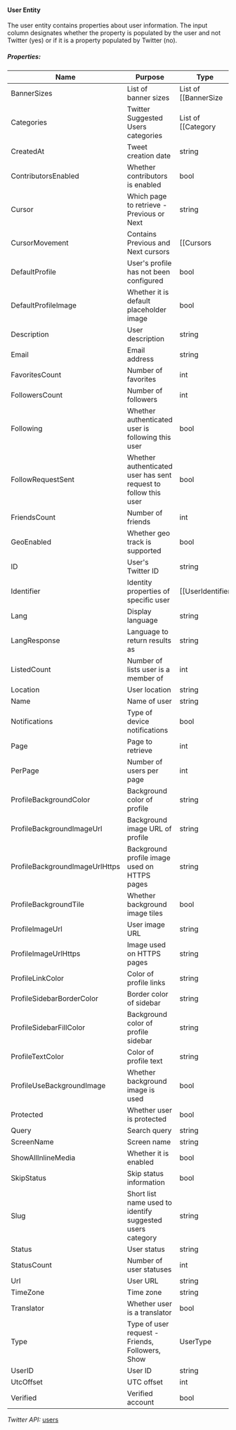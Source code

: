 #### User Entity

The user entity contains properties about user information. The input column designates whether the property is populated by the user and not Twitter (yes) or if it is a property populated by Twitter (no).

##### Properties:

| Name | Purpose | Type | Input |
|------|---------|------|-------|
| BannerSizes | List of banner sizes | List of [[BannerSize|BannerSize Entity]] | no |
| Categories | Twitter Suggested Users categories | List of [[Category|Category Entity]] | no |
| CreatedAt | Tweet creation date | string | no |
| ContributorsEnabled | Whether contributors is enabled | bool | no |
| Cursor | Which page to retrieve - Previous or Next | string | no |
| CursorMovement | Contains Previous and Next cursors | [[Cursors|Cursors Entity]] | no |
| DefaultProfile | User's profile has not been configured | bool | no |
| DefaultProfileImage | Whether it is default placeholder image | bool | no |
| Description | User description | string | no |
| Email | Email address | string | no |
| FavoritesCount | Number of favorites | int | no |
| FollowersCount | Number of followers | int | no |
| Following | Whether authenticated user is following this user | bool | no |
| FollowRequestSent | Whether authenticated user has sent request to follow this user | bool | no |
| FriendsCount | Number of friends | int | no |
| GeoEnabled | Whether geo track is supported | bool | no |
| ID | User's Twitter ID | string | yes |
| Identifier | Identity properties of specific user | [[UserIdentifier|UserIdentifier Entity]] | no |
| Lang | Display language | string | yes |
| LangResponse | Language to return results as | string | no |
| ListedCount | Number of lists user is a member of | int | no |
| Location | User location | string | no |
| Name | Name of user | string | no |
| Notifications | Type of device notifications | bool | no |
| Page | Page to retrieve | int | yes |
| PerPage | Number of users per page | int | yes |
| ProfileBackgroundColor | Background color of profile | string | no |
| ProfileBackgroundImageUrl | Background image URL of profile | string | no |
| ProfileBackgroundImageUrlHttps | Background profile image used on HTTPS pages | string | no |
| ProfileBackgroundTile | Whether background image tiles | bool | no |
| ProfileImageUrl | User image URL | string | no |
| ProfileImageUrlHttps | Image used on HTTPS pages | string | no |
| ProfileLinkColor | Color of profile links | string | no |
| ProfileSidebarBorderColor | Border color of sidebar | string | no |
| ProfileSidebarFillColor | Background color of profile sidebar | string | no |
| ProfileTextColor | Color of profile text | string | no |
| ProfileUseBackgroundImage | Whether background image is used | bool | no |
| Protected | Whether user is protected | bool | no |
| Query | Search query | string | yes |
| ScreenName | Screen name | string | yes |
| ShowAllInlineMedia | Whether it is enabled | bool | no |
| SkipStatus | Skip status information | bool | yes |
| Slug | Short list name used to identify suggested users category | string | yes |
| Status | User status | string | no |
| StatusCount | Number of user statuses | int | no |
| Url | User URL | string | no |
| TimeZone | Time zone | string | no |
| Translator | Whether user is a translator | bool | no |
| Type | Type of user request - Friends, Followers, Show | UserType | no |
| UserID | User ID | string | yes |
| UtcOffset | UTC offset | int | no |
| Verified | Verified account | bool | no |

*Twitter API:* [users](https://dev.twitter.com/docs/platform-objects/users)